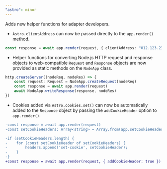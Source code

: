 ```yaml
---
"astro": minor
---
```


Adds new helper functions for adapter developers.

- `Astro.clientAddress` can now be passed directly to the `app.render()` method.
```ts
const response = await app.render(request, { clientAddress: "012.123.23.3" })
```

- Helper functions for converting Node.js HTTP request and response objects to web-compatible `Request` and `Response` objects are now provided as static methods on the `NodeApp` class.
```ts
http.createServer((nodeReq, nodeRes) => {
    const request: Request = NodeApp.createRequest(nodeReq)
    const response = await app.render(request)
    await NodeApp.writeResponse(response, nodeRes)
})
```

- Cookies added via `Astro.cookies.set()` can now be automatically added to the `Response` object by passing the `addCookieHeader` option to `app.render()`.
```diff
-const response = await app.render(request)
-const setCookieHeaders: Array<string> = Array.from(app.setCookieHeaders(webResponse));

-if (setCookieHeaders.length) {
-    for (const setCookieHeader of setCookieHeaders) {
-        headers.append('set-cookie', setCookieHeader);
-    }
-}
+const response = await app.render(request, { addCookieHeader: true })
```
